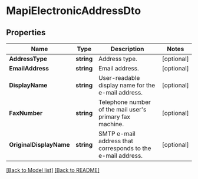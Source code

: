 # MapiElectronicAddressDto
## Properties
Name | Type | Description | Notes
------------ | ------------- | ------------- | -------------
**AddressType** | **string** | Address type.              | [optional] 
**EmailAddress** | **string** | Email address.              | [optional] 
**DisplayName** | **string** | User-readable display name for the e-mail address.              | [optional] 
**FaxNumber** | **string** | Telephone number of the mail user&#39;s primary fax machine.              | [optional] 
**OriginalDisplayName** | **string** | SMTP e-mail address that  corresponds to the e-mail address.              | [optional] 


[[Back to Model list]](Models.md) [[Back to README]](README.md)

